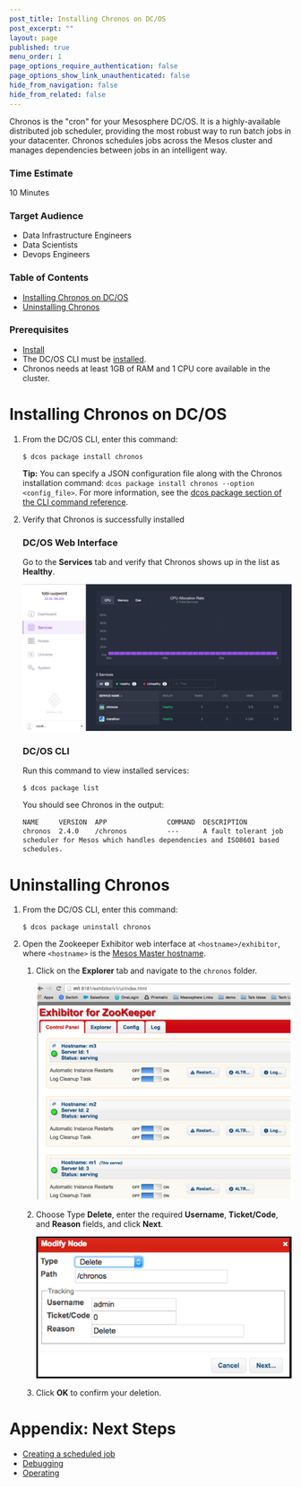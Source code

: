 ```yaml
---
post_title: Installing Chronos on DC/OS
post_excerpt: ""
layout: page
published: true
menu_order: 1
page_options_require_authentication: false
page_options_show_link_unauthenticated: false
hide_from_navigation: false
hide_from_related: false
---
```

Chronos is the "cron" for your Mesosphere DC/OS. It is a highly-available distributed job scheduler, providing the most robust way to run batch jobs in your datacenter. Chronos schedules jobs across the Mesos cluster and manages dependencies between jobs in an intelligent way.

### Time Estimate

10 Minutes

### Target Audience

- Data Infrastructure Engineers
- Data Scientists
- Devops Engineers

### Table of Contents

- [Installing Chronos on DC/OS][1]
- [Uninstalling Chronos][2]

### Prerequisites

- [Install](../install/README.md)
- The DC/OS CLI must be [installed][3].
- Chronos needs at least 1GB of RAM and 1 CPU core available in the cluster.

# <a name="chronosinstall"></a>Installing Chronos on DC/OS

1.  From the DC/OS CLI, enter this command:

        $ dcos package install chronos


    **Tip:** You can specify a JSON configuration file along with the Chronos installation command: `dcos package install chronos --option <config_file>`. For more information, see the [dcos package section of the CLI command reference][4].

2.  Verify that Chronos is successfully installed

    ### DC/OS Web Interface

    Go to the **Services** tab and verify that Chronos shows up in the list as **Healthy**.

    ![Chronos in the services view](img/ui-services-chronos.png)

    ### DC/OS CLI

    Run this command to view installed services:

        $ dcos package list

    You should see Chronos in the output:

        NAME     VERSION  APP               COMMAND  DESCRIPTION
        chronos  2.4.0    /chronos          ---      A fault tolerant job scheduler for Mesos which handles dependencies and ISO8601 based schedules.


# <a name="uninstall"></a>Uninstalling Chronos

1.  From the DC/OS CLI, enter this command:

        $ dcos package uninstall chronos


2.  Open the Zookeeper Exhibitor web interface at `<hostname>/exhibitor`, where `<hostname>` is the [Mesos Master hostname][5].

    1.  Click on the **Explorer** tab and navigate to the `chronos` folder.

        ![Exhibitor status view](img/chef-zk-status.png)

    2.  Choose Type **Delete**, enter the required **Username**, **Ticket/Code**, and **Reason** fields, and click **Next**.

        ![Delete the Chronos path from Zookeeper](img/zkchronosdelete.png)

    3.  Click **OK** to confirm your deletion.

# Appendix: Next Steps

- [Creating a scheduled job](creating-a-scheduled-job)
- [Debugging](../debugging/README.md)
- [Operating](../operating/README.md)

 [1]: #chronosinstall
 [2]: #uninstall
 [3]: /usage/cli/install/
 [4]: /usage/cli/command-reference/
 [5]: /administration/installing/awscluster#launchdcos

